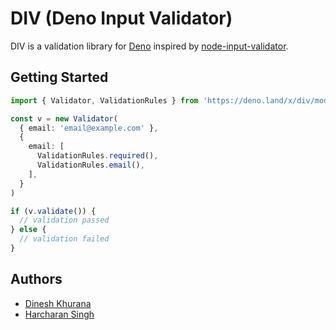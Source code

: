 # DIV (Deno Input Validator)

DIV is a validation library for [Deno](https://deno.land/) inspired by [node-input-validator](https://www.npmjs.com/package/node-input-validator).


## Getting Started 

```ts
import { Validator, ValidationRules } from 'https://deno.land/x/div/mod.ts';

const v = new Validator(
  { email: 'email@example.com' },
  {
    email: [ 
      ValidationRules.required(),
      ValidationRules.email(),
    ],
  }
)

if (v.validate()) {
  // validation passed
} else {
  // validation failed
}
```

## Authors

- [Dinesh Khurana](https://github.com/dineshkhurana333)
- [Harcharan Singh](https://github.com/bitnbytesio)
